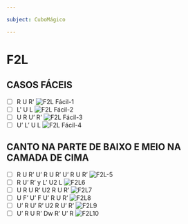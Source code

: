 ```yaml
---

subject: CuboMágico

---
```

# F2L
## CASOS FÁCEIS
- [ ] R U R' 
	![F2L Fácil-1](https://www.blog.oncube.com.br/wp-content/webp-express/webp-images/uploads/elementor/thumbs/F2L-01-pktlfnuane73z5v9b6wl8pjauypn4z3xwqdyd2sxh8.png.webp)
- [ ] L' U L
	![F2L Fácil-2](https://www.blog.oncube.com.br/wp-content/webp-express/webp-images/uploads/elementor/thumbs/F2L-02-pktlfos4u88eartw5pb7t7argcl0co7o8v1fucrjb0.png.webp)
- [ ] U R U’ R’
	![F2L Fácil-3](https://www.blog.oncube.com.br/wp-content/webp-express/webp-images/uploads/elementor/thumbs/F2L-03-pktlfos4u88eartw5pb7t7argcl0co7o8v1fucrjb0.png.webp)
- [ ] U’ L’ U L
	![F2L Fácil-4](https://www.blog.oncube.com.br/wp-content/webp-express/webp-images/uploads/elementor/thumbs/F2L-04-pktlfos4u88eartw5pb7t7argcl0co7o8v1fucrjb0.png.webp)

## CANTO NA PARTE DE BAIXO E MEIO NA CAMADA DE CIMA
- [ ] R U R’ U’ R U R’ U’ R U R’
	![F2L-5]()
- [ ] R U’ R’ y L’ U2 L
	![F2L6]()
- [ ] U R U R’ U2 R U R’
	![F2L7]()
- [ ] U F’ U’ F U’ R U R’
	![F2L8]()
- [ ] U’ R U’ R’ U2 R U’ R’
	![F2L9]()
- [ ] U’ R U R’ Dw R’ U’ R
	![F2L10]()
